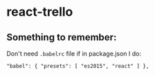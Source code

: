 # react-trello

## Something to remember:

Don't need `.babelrc` file if in package.json I do:

`"babel": {
  "presets": [
    "es2015",
    "react"
  ]
},`
